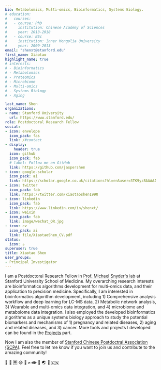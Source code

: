 ```yaml
---
bio: Metabolomics, Multi-omics, Bioinformatics, Systems Biology.
# education:
#   courses:
#   - course: PhD
#     institution: Chinese Academy of Sciences
#     year: 2013-2018
#   - course: BSc
#     institution: Inner Mongolia University
#     year: 2009-2013
email: "shenxt@stanford.edu"
first_name: Xiaotao
highlight_name: true
# interests:
# - Bioinformatics
# - Metabolomics
# - Proteomics
# - Microbiome
# - Multi-omics
# - Systems Biology
# - Aging

last_name: Shen
organizations:
- name: Stanford University
  url: https://www.stanford.edu/
role: Postdoctoral Research Fellow
social:
- icon: envelope
  icon_pack: fas
  link: /#contact
- display:
    header: true
  icon: github
  icon_pack: fab
  # label: Follow me on GitHub
  link: https://github.com/jaspershen
- icon: google-scholar
  icon_pack: ai
  link: https://scholar.google.co.uk/citations?hl=en&user=3TK9yz8AAAAJ
- icon: twitter
  icon_pack: fab
  link: https://twitter.com/xiaotaoshen1990
- icon: linkedin
  icon_pack: fab
  link: https://www.linkedin.com/in/shenxt/
- icon: weixin
  icon_pack: fab
  link: image/wechat_QR.jpg
- icon: cv
  icon_pack: ai
  link: file/XiaotaoShen_CV.pdf
status:
  icon: ☕️
superuser: true
title: Xiaotao Shen
user_groups:
- Principal Investigator
---
```


I am a Postdoctoral Research Fellow in [Prof. Michael Snyder's lab](https://med.stanford.edu/snyderlab/about.html) at Stanford University School of Medicine. My overarching research interests are bioinformatics algorithms development for multi-omics data, and their application to precision medicine. Specifically, I am interested in bioinformatics algorithm development, including 1) Comprehensive analysis workflow and deep learning for LC-MS data, 2) Metabolic network analysis, 3) Wearable and multi-omics data integration, and 4) microbiome and metabolome data integration. I also employed the developed bioinformatics algorithms as a unique systems biology approach to study the potential biomarkers and mechanisms of 1) pregnancy and related diseases, 2) aging and related diseases, and 3) cancer. 
More tools and projects I developed can be found in the [Projects](#projects) part.

Now I am also the member of [Stanford Chinese Postdoctral Association (SCPA)](https://scpa.netlify.app/). Feel free to let me know if you want to join us and contribute to the amazing community!

 :dog: :school: :u7533: :smile: :facepunch: :fist: :family: :panda_face: :earth_asia: :tada: :cn:
